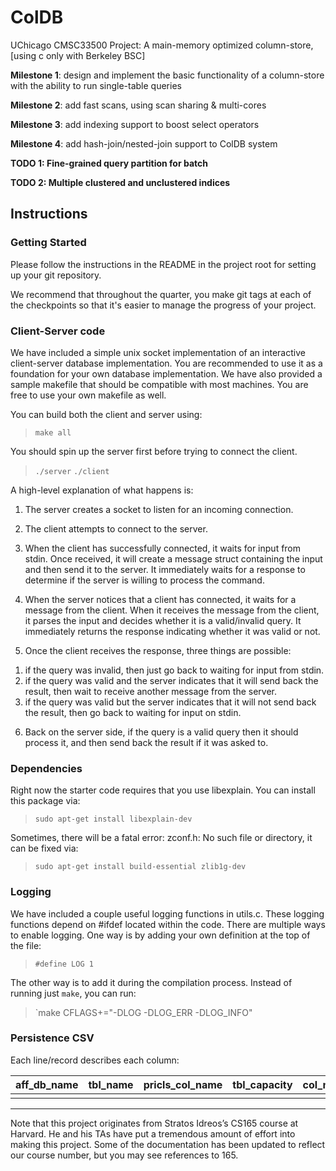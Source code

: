 # ColDB #

UChicago CMSC33500 Project: A main-memory optimized column-store, [using c only with Berkeley BSC]

**Milestone 1**: design and implement the basic functionality of a column-store with the ability to run single-table queries

**Milestone 2**: add fast scans, using scan sharing & multi-cores

**Milestone 3**: add indexing support to boost select operators

**Milestone 4**: add hash-join/nested-join support to ColDB system

**TODO 1: Fine-grained query partition for batch**

**TODO 2: Multiple clustered and unclustered indices**

## Instructions ##

### Getting Started ###

Please follow the instructions in the README in the project root for 
setting up your git repository.

We recommend that throughout the quarter, you make git tags at each of
the checkpoints so that it's easier to manage the progress of your project.

### Client-Server code ###
We have included a simple unix socket implementation of an interactive
client-server database implementation. You are recommended to use it
as a foundation for your own database implementation. We have also
provided a sample makefile that should be compatible with most machines.
You are free to use your own makefile as well.

You can build both the client and server using:

> `make all`

You should spin up the server first before trying to connect the client.

> `./server`
> `./client`

A high-level explanation of what happens is:

1. The server creates a socket to listen for an incoming connection.

2. The client attempts to connect to the server.

3. When the client has successfully connected, it waits for input from stdin.
Once received, it will create a message struct containing the input and
then send it to the server.  It immediately waits for a response to determine
if the server is willing to process the command.

4. When the server notices that a client has connected, it waits for a message
from the client.  When it receives the message from the client, it parses the
input and decides whether it is a valid/invalid query.
It immediately returns the response indicating whether it was valid or not.

5. Once the client receives the response, three things are possible:
1) if the query was invalid, then just go back to waiting for input from stdin.
2) if the query was valid and the server indicates that it will send back the
result, then wait to receive another message from the server.
3) if the query was valid but the server indicates that it will not send back
the result, then go back to waiting for input on stdin.

6. Back on the server side, if the query is a valid query then it should
process it, and then send back the result if it was asked to.

### Dependencies
Right now the starter code requires that you use libexplain. You can install this 
package via:

> `sudo apt-get install libexplain-dev`

Sometimes, there will be a fatal error: zconf.h: No such file or directory, it can be fixed via:

> `sudo apt-get install build-essential zlib1g-dev`

### Logging ###

We have included a couple useful logging functions in utils.c.
These logging functions depend on #ifdef located within the code.
There are multiple ways to enable logging. One way is by adding your own
definition at the top of the file:

> `#define LOG 1`

The other way is to add it during the compilation process. Instead of running
just `make`, you can run:

> `make CFLAGS+="-DLOG -DLOG_ERR -DLOG_INFO"


### Persistence CSV ###

Each line/record describes each column: 

| aff_db_name | tbl_name | pricls_col_name | tbl_capacity | col_name | index_type | cls_type | row_id | value | ... | row_id | value |
|---|---|---|---|---|---|---|---|---|---|---|---|
|   |   |   |   |   |   |   |   |   |   |   |   |


---
Note that this project originates from Stratos Idreos’s CS165 course at Harvard. He and his TAs have put a tremendous amount of effort into making this project. Some of the documentation has been updated to reflect our course number, but you may see references to 165. 
